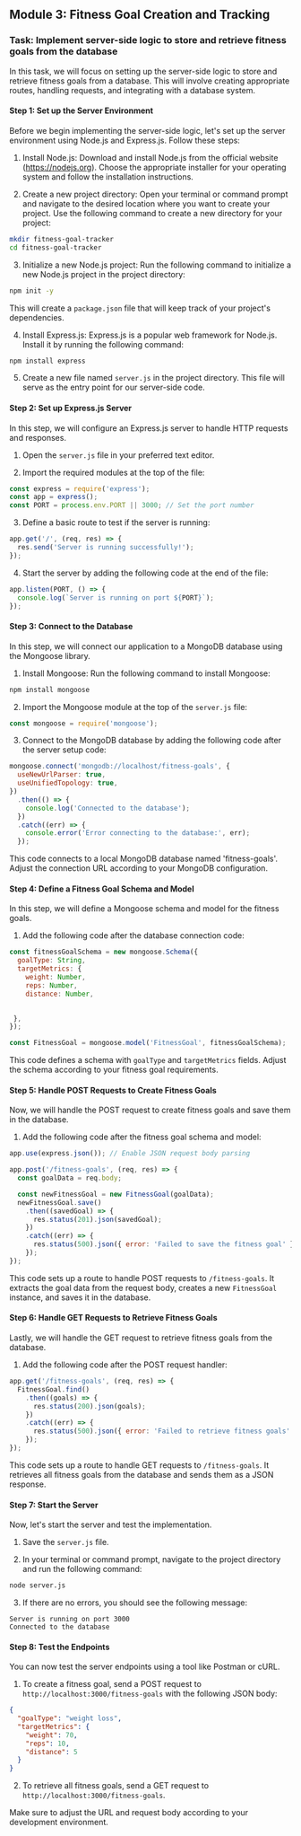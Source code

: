 ## Module 3: Fitness Goal Creation and Tracking

### Task: Implement server-side logic to store and retrieve fitness goals from the database

In this task, we will focus on setting up the server-side logic to store and retrieve fitness goals from a database. This will involve creating appropriate routes, handling requests, and integrating with a database system.

#### Step 1: Set up the Server Environment

Before we begin implementing the server-side logic, let's set up the server environment using Node.js and Express.js. Follow these steps:

1. Install Node.js: Download and install Node.js from the official website (https://nodejs.org). Choose the appropriate installer for your operating system and follow the installation instructions.

2. Create a new project directory: Open your terminal or command prompt and navigate to the desired location where you want to create your project. Use the following command to create a new directory for your project:

```bash
mkdir fitness-goal-tracker
cd fitness-goal-tracker
```

3. Initialize a new Node.js project: Run the following command to initialize a new Node.js project in the project directory:

```bash
npm init -y
```

This will create a `package.json` file that will keep track of your project's dependencies.

4. Install Express.js: Express.js is a popular web framework for Node.js. Install it by running the following command:

```bash
npm install express
```

5. Create a new file named `server.js` in the project directory. This file will serve as the entry point for our server-side code.

#### Step 2: Set up Express.js Server

In this step, we will configure an Express.js server to handle HTTP requests and responses.

1. Open the `server.js` file in your preferred text editor.

2. Import the required modules at the top of the file:

```javascript
const express = require('express');
const app = express();
const PORT = process.env.PORT || 3000; // Set the port number
```

3. Define a basic route to test if the server is running:

```javascript
app.get('/', (req, res) => {
  res.send('Server is running successfully!');
});
```

4. Start the server by adding the following code at the end of the file:

```javascript
app.listen(PORT, () => {
  console.log(`Server is running on port ${PORT}`);
});
```

#### Step 3: Connect to the Database

In this step, we will connect our application to a MongoDB database using the Mongoose library.

1. Install Mongoose: Run the following command to install Mongoose:

```bash
npm install mongoose
```

2. Import the Mongoose module at the top of the `server.js` file:

```javascript
const mongoose = require('mongoose');
```

3. Connect to the MongoDB database by adding the following code after the server setup code:

```javascript
mongoose.connect('mongodb://localhost/fitness-goals', {
  useNewUrlParser: true,
  useUnifiedTopology: true,
})
  .then(() => {
    console.log('Connected to the database');
  })
  .catch((err) => {
    console.error('Error connecting to the database:', err);
  });
```

This code connects to a local MongoDB database named 'fitness-goals'. Adjust the connection URL according to your MongoDB configuration.

#### Step 4: Define a Fitness Goal Schema and Model

In this step, we will define a Mongoose schema and model for the fitness goals.

1. Add the following code after the database connection code:

```javascript
const fitnessGoalSchema = new mongoose.Schema({
  goalType: String,
  targetMetrics: {
    weight: Number,
    reps: Number,
    distance: Number,
 

 },
});

const FitnessGoal = mongoose.model('FitnessGoal', fitnessGoalSchema);
```

This code defines a schema with `goalType` and `targetMetrics` fields. Adjust the schema according to your fitness goal requirements.

#### Step 5: Handle POST Requests to Create Fitness Goals

Now, we will handle the POST request to create fitness goals and save them in the database.

1. Add the following code after the fitness goal schema and model:

```javascript
app.use(express.json()); // Enable JSON request body parsing

app.post('/fitness-goals', (req, res) => {
  const goalData = req.body;

  const newFitnessGoal = new FitnessGoal(goalData);
  newFitnessGoal.save()
    .then((savedGoal) => {
      res.status(201).json(savedGoal);
    })
    .catch((err) => {
      res.status(500).json({ error: 'Failed to save the fitness goal' });
    });
});
```

This code sets up a route to handle POST requests to `/fitness-goals`. It extracts the goal data from the request body, creates a new `FitnessGoal` instance, and saves it in the database.

#### Step 6: Handle GET Requests to Retrieve Fitness Goals

Lastly, we will handle the GET request to retrieve fitness goals from the database.

1. Add the following code after the POST request handler:

```javascript
app.get('/fitness-goals', (req, res) => {
  FitnessGoal.find()
    .then((goals) => {
      res.status(200).json(goals);
    })
    .catch((err) => {
      res.status(500).json({ error: 'Failed to retrieve fitness goals' });
    });
});
```

This code sets up a route to handle GET requests to `/fitness-goals`. It retrieves all fitness goals from the database and sends them as a JSON response.

#### Step 7: Start the Server

Now, let's start the server and test the implementation.

1. Save the `server.js` file.

2. In your terminal or command prompt, navigate to the project directory and run the following command:

```bash
node server.js
```

3. If there are no errors, you should see the following message:

```
Server is running on port 3000
Connected to the database
```

#### Step 8: Test the Endpoints

You can now test the server endpoints using a tool like Postman or cURL.

1. To create a fitness goal, send a POST request to `http://localhost:3000/fitness-goals` with the following JSON body:

```json
{
  "goalType": "weight loss",
  "targetMetrics": {
    "weight": 70,
    "reps": 10,
    "distance": 5
  }
}
```

2. To retrieve all fitness goals, send a GET request to `http://localhost:3000/fitness-goals`.

Make sure to adjust the URL and request body according to your development environment.

